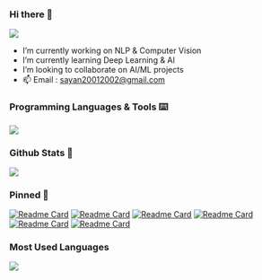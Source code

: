 <!--
**Necromancer1009/Necromancer1009** is a ✨ _special_ ✨ repository because its `README.md` (this file) appears on your GitHub profile.
Here are some ideas to get you started:
-->
### Hi there 👋
![](https://komarev.com/ghpvc/?username=Necromancer1009&style=flat&abbreviated=true)
- I’m currently working on NLP & Computer Vision
- I’m currently learning Deep Learning & AI
- I’m looking to collaborate on AI/ML projects
- 📫 Email : sayan20012002@gmail.com

### Programming Languages & Tools ⌨️
<p>
  <a href="https://skillicons.dev">
    <img src="https://skillicons.dev/icons?i=vscode,c,cpp,py,pytorch,tensorflow,sklearn,java,git,html,css,js,bootstrap,tailwind,latex,mysql,unreal,blender,ae,ai,ps,figma,linux,debian,mint,linux,react,kotlin,androidstudio&perline=8" />
  </a>
</p>

### Github Stats 📑
<picture>
  <source
    srcset="https://github-readme-stats.vercel.app/api?username=Necromancer1009&border_radius=15&rank_icon=github&theme=transparent&show=reviews,discussions_started,discussions_answered,prs_merged,prs_merged_percentage&border_radius=15"
    media="(prefers-color-scheme: dark)"
  />
  <source
    srcset="https://github-readme-stats.vercel.app/api?username=Necromancer1009&border_radius=15&rank_icon=github&show=reviews,discussions_started,discussions_answered,prs_merged,prs_merged_percentage&border_radius=15"
    media="(prefers-color-scheme: light), (prefers-color-scheme: no-preference)"
  />
  <img src="https://github-readme-stats.vercel.app/api?username=Necromancer1009&border_radius=15&rank_icon=github&theme=transparent&show=reviews,discussions_started,discussions_answered,prs_merged,prs_merged_percentage" />
</picture>

### Pinned 📌
[![Readme Card](https://github-readme-stats.vercel.app/api/pin/?username=Necromancer1009&border_radius=12&repo=BiLSTM-Image-Classification&theme=transparent)](https://github.com/Necromancer1009/github-readme-stats)
[![Readme Card](https://github-readme-stats.vercel.app/api/pin/?username=Necromancer1009&border_radius=12&repo=English-to-Bengali-Translator-Model-using-Glove-and-Seq2seq&theme=transparent)](https://github.com/Necromancer1009/github-readme-stats)
[![Readme Card](https://github-readme-stats.vercel.app/api/pin/?username=Necromancer1009&border_radius=12&repo=Spam-Detection-Machine-Learning-approach&theme=transparent)](https://github.com/Necromancer1009/github-readme-stats)
[![Readme Card](https://github-readme-stats.vercel.app/api/pin/?username=Necromancer1009&border_radius=12&repo=jigsaw-toxic-comment-classification-using-CNN-Glove-and-TF2&theme=transparent)](https://github.com/Necromancer1009/github-readme-stats)
[![Readme Card](https://github-readme-stats.vercel.app/api/pin/?username=Necromancer1009&border_radius=12&repo=Poetry-Generator-using-Deep-Learning-Approach&theme=transparent)](https://github.com/Necromancer1009/github-readme-stats)
[![Readme Card](https://github-readme-stats.vercel.app/api/pin/?username=Necromancer1009&border_radius=12&repo=CIFAR-Classification-using-CNN-in-PyTorch&theme=transparent)](https://github.com/Necromancer1009/github-readme-stats)


### Most Used Languages 
<picture>
  <source
    srcset="https://github-readme-stats.vercel.app/api/top-langs/?username=Necromancer1009&layout=compact&show_icons=true&theme=transparent&border_radius=15"
    media="(prefers-color-scheme: dark)"
  />
  <source
    srcset="https://github-readme-stats.vercel.app/api/top-langs/?username=Necromancer1009&layout=compact&show_icons=true&border_radius=15"
    media="(prefers-color-scheme: light), (prefers-color-scheme: no-preference)"
  />
  <img src="https://github-readme-stats.vercel.app/api/top-langs/?username=Necromancer1009&layout=compact&show_icons=true&border_radius=15" />
</picture>
